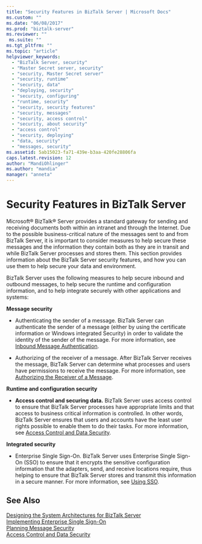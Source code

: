 ```yaml
---
title: "Security Features in BizTalk Server | Microsoft Docs"
ms.custom: ""
ms.date: "06/08/2017"
ms.prod: "biztalk-server"
ms.reviewer: ""
 ms.suite: ""
ms.tgt_pltfrm: ""
ms.topic: "article"
helpviewer_keywords: 
  - "BizTalk Server, security"
  - "Master Secret server, security"
  - "security, Master Secret server"
  - "security, runtime"
  - "security, data"
  - "deploying, security"
  - "security, configuring"
  - "runtime, security"
  - "security, security features"
  - "security, messages"
  - "security, access control"
  - "security, about security"
  - "access control"
  - "security, deploying"
  - "data, security"
  - "messages, security"
ms.assetid: 5ab15023-fa71-439e-b3aa-420fe28806fa
caps.latest.revision: 12
author: "MandiOhlinger"
ms.author: "mandia"
manager: "anneta"
---
```

# Security Features in BizTalk Server
Microsoft® BizTalk® Server provides a standard gateway for sending and receiving documents both within an intranet and through the Internet. Due to the possible business-critical nature of the messages sent to and from BizTalk Server, it is important to consider measures to help secure these messages and the information they contain both as they are in transit and while BizTalk Server processes and stores them. This section provides information about the BizTalk Server security features, and how you can use them to help secure your data and environment.  
  
 BizTalk Server uses the following measures to help secure inbound and outbound messages, to help secure the runtime and configuration information, and to help integrate securely with other applications and systems:  
  
 **Message security**  
  
-   Authenticating the sender of a message. BizTalk Server can authenticate the sender of a message (either by using the certificate information or Windows integrated Security) in order to validate the identity of the sender of the message. For more information, see [Inbound Message Authentication](../core/inbound-message-authentication.md).  
  
-   Authorizing of the receiver of a message. After BizTalk Server receives the message, BizTalk Server can determine what processes and users have permissions to receive the message. For more information, see [Authorizing the Receiver of a Message](../core/authorizing-the-receiver-of-a-message.md).  
  
 **Runtime and configuration security**  
  
-   **Access control and securing data.** BizTalk Server uses access control to ensure that BizTalk Server processes have appropriate limits and that access to business critical information is controlled. In other words, BizTalk Server ensures that users and accounts have the least user rights possible to enable them to do their tasks. For more information, see [Access Control and Data Security](../core/access-control-and-data-security.md).  
  
 **Integrated security**  
  
-   Enterprise Single Sign-On. BizTalk Server uses Enterprise Single Sign-On (SSO) to ensure that it encrypts the sensitive configuration information that the adapters, send, and receive locations require, thus helping to ensure that BizTalk Server stores and transmit this information in a secure manner. For more information, see [Using SSO](../core/using-sso.md).  
  
## See Also  
 [Designing the System Architectures for BizTalk Server](../core/designing-the-system-architectures-for-biztalk-server.md)   
 [Implementing Enterprise Single Sign-On](../core/implementing-enterprise-single-sign-on.md)   
 [Planning Message Security](../core/planning-message-security.md)   
 [Access Control and Data Security](../core/access-control-and-data-security.md)   
